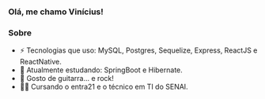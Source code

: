 ### Olá, me chamo Vinícius!

<h3> Sobre </h3>

- ⚡ Tecnologias que uso: MySQL, Postgres, Sequelize, Express, ReactJS e ReactNative.
- 🌱 Atualmente estudando: SpringBoot e Hibernate.
- 🎸 Gosto de guitarra... e rock!
- 👨‍💻 Cursando o entra21 e o técnico em TI do SENAI.
